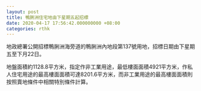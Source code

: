 ```yaml
---
layout: post
title: 鴨脷洲住宅地由下星期五起招標
date: 2020-04-17 17:56:42.000000000 +08:00
categories: rthk
---
```


地政總署公開招標鴨脷洲海旁道的鴨脷洲內地段第137號用地，招標日期由下星期五至下月22日。

地盤面積約1128.8平方米，指定作非工業用途，最低樓面面積4921平方米，作私人住宅用途的最高樓面面積可達8201.6平方米，而非工業用途的最高樓面面積則按照賣地條件中相關特別條件計算。
